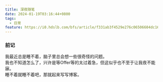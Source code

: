 ```yaml
---
title: 深夜随笔
date: 2024-01-19T03:16:44+0800
tags:
  - 日常
feature: https://i0.hdslb.com/bfs/article/f331ab3f4529e276c06506604dc161d1514080334.jpg
---
```

### 前记

我最近总是睡不着，脑子里总会想一些很奇怪的问题。</br>
我也不知道怎么了，兴许是等Offer等的太过着急，但这似乎也不至于让我夜不能寐。</br>
睡不着就睡不着吧，那就起来写写博客。
